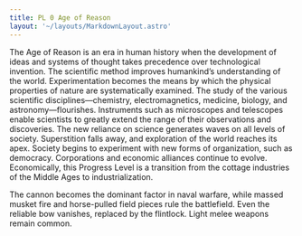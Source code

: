 ```yaml
---
title: PL 0 Age of Reason
layout: '~/layouts/MarkdownLayout.astro'
---
```

The Age of Reason is an era in human history when the development of ideas and
systems of thought takes precedence over technological invention. The
scientific method improves humankind’s understanding of the world.
Experimentation becomes the means by which the physical properties of nature
are systematically examined. The study of the various scientific
disciplines—chemistry, electromagnetics, medicine, biology, and
astronomy—flourishes. Instruments such as microscopes and telescopes enable
scientists to greatly extend the range of their observations and discoveries.
The new reliance on science generates waves on all levels of society.
Superstition falls away, and exploration of the world reaches its apex.
Society begins to experiment with new forms of organization, such as
democracy. Corporations and economic alliances continue to evolve.
Economically, this Progress Level is a transition from the cottage industries
of the Middle Ages to industrialization.

The cannon becomes the dominant factor in naval warfare, while massed musket
fire and horse-pulled field pieces rule the battlefield. Even the reliable bow
vanishes, replaced by the flintlock. Light melee weapons remain common.

